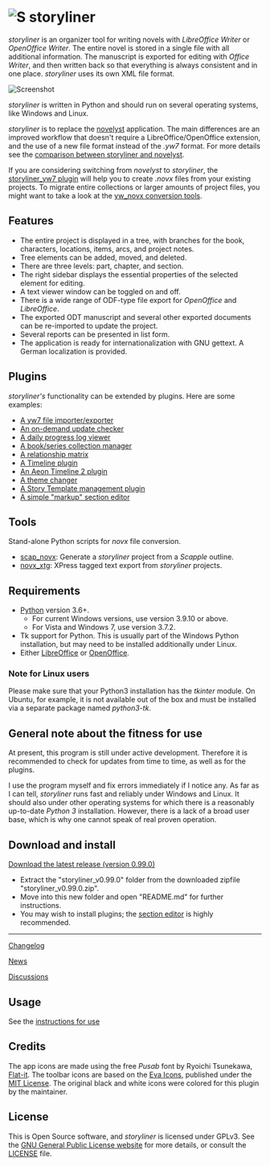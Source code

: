 # ![S](img/sLogo32.png) storyliner

*storyliner* is an organizer tool for writing novels with *LibreOffice Writer* or *OpenOffice Writer*. The entire novel is stored in a single file with all additional information. The manuscript is exported for editing with *Office Writer*, and then written back so that everything is always consistent and in one place. *storyliner* uses its own XML file format. 

![Screenshot](Screenshots/screen01.png)

*storyliner* is written in Python and should run on several operating systems, like Windows and Linux.

*storyliner* is to replace the [novelyst](https://peter88213.github.io/novelyst/) application. 
The main differences are an improved workflow that doesn't require a LibreOffice/OpenOffice extension, and the use of a new file format instead of the *.yw7* format. For more details see the [comparison between storyliner and novelyst](https://github.com/peter88213/storyliner/discussions/2).

If you are considering switching from *novelyst* to *storyliner*, the 
[storyliner_yw7 plugin](https://peter88213.github.io/storyliner_yw7/) will help you to
create *.novx* files from your existing projects. To migrate entire collections or larger amounts of project files,
you might want to take a look at the [yw_novx conversion tools](https://github.com/peter88213/yw_novx).


## Features

- The entire project is displayed in a tree, with branches for the book, characters, locations, items, arcs, and project notes.
- Tree elements can be added, moved, and deleted.
- There are three levels: part, chapter, and section.
- The right sidebar displays the essential properties of the selected element for editing.
- A text viewer window can be toggled on and off.
- There is a wide range of ODF-type file export for *OpenOffice* and *LibreOffice*.
- The exported ODT manuscript and several other exported documents can be re-imported to update the project.
- Several reports can be presented in list form. 
- The application is ready for internationalization with GNU gettext. A German localization is provided. 

## Plugins

*storyliner's* functionality can be extended by plugins. Here are some examples:

- [A yw7 file importer/exporter](https://peter88213.github.io/storyliner_yw7/)
- [An on-demand update checker](https://peter88213.github.io/storyliner_updater/)
- [A daily progress log viewer](https://peter88213.github.io/storyliner_progress/)
- [A book/series collection manager](https://peter88213.github.io/storyliner_collection/)
- [A relationship matrix](https://peter88213.github.io/storyliner_matrix/)
- [A Timeline plugin](https://peter88213.github.io/storyliner_timeline/)
- [An Aeon Timeline 2 plugin](https://peter88213.github.io/storyliner_aeon2/)
- [A theme changer](https://peter88213.github.io/storyliner_themes/)
- [A Story Template management plugin](https://peter88213.github.io/storyliner_templates/)
- [A simple "markup" section editor](https://peter88213.github.io/storyliner_editor/)

## Tools

Stand-alone Python scripts for *novx* file conversion.

- [scap_novx](https://peter88213.github.io/scap_novx/): Generate a *storyliner* project from a *Scapple* outline.
- [novx_xtg](https://peter88213.github.io/novx_xtg/): XPress tagged text export from *storyliner* projects.

## Requirements

- [Python](https://www.python.org/) version 3.6+. 
     - For current Windows versions, use version 3.9.10 or above.
     - For Vista and Windows 7, use version 3.7.2.
- Tk support for Python. This is usually part of the Windows Python installation, but may need to be installed additionally under Linux.
- Either [LibreOffice](https://www.libreoffice.org/) or [OpenOffice](https://www.openoffice.org).

### Note for Linux users

Please make sure that your Python3 installation has the *tkinter* module. On Ubuntu, for example, it is not available out of the box and must be installed via a separate package named *python3-tk*. 

## General note about the fitness for use

At present, this program is still under active development. Therefore it is recommended to check for updates from time to time, as well as for the plugins. 

I use the program myself and fix errors immediately if I notice any. As far as I can tell, *storyliner* runs fast and reliably under Windows and Linux. It should also under other operating systems for which there is a reasonably up-to-date *Python 3* installation. However, there is a lack of a broad user base, which is why one cannot speak of real proven operation. 


## Download and install

[Download the latest release (version 0.99.0)](https://github.com/peter88213/storyliner/raw/main/dist/storyliner_v0.99.0.zip)

- Extract the "storyliner_v0.99.0" folder from the downloaded zipfile "storyliner_v0.99.0.zip".
- Move into this new folder and open "README.md" for further instructions.
- You may wish to install plugins; the [section editor](https://peter88213.github.io/storyliner_editor/) is highly recommended.

---

[Changelog](changelog)

[News](https://github.com/peter88213/storyliner/discussions/1)

[Discussions](https://github.com/peter88213/storyliner/discussions)

## Usage

See the [instructions for use](usage)

## Credits

The app icons are made using the free *Pusab* font by Ryoichi Tsunekawa, [Flat-it](http://flat-it.com/).
The toolbar icons are based on the [Eva Icons](https://akveo.github.io/eva-icons/#/), published under the [MIT License](http://www.opensource.org/licenses/mit-license.php). The original black and white icons were colored for this plugin by the maintainer. 


## License

This is Open Source software, and *storyliner* is licensed under GPLv3. See the
[GNU General Public License website](https://www.gnu.org/licenses/gpl-3.0.en.html) for more
details, or consult the [LICENSE](https://github.com/peter88213/storyliner/blob/main/LICENSE) file.

